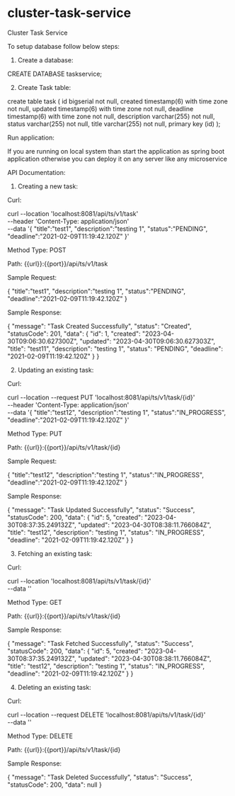 # cluster-task-service
Cluster Task Service

To setup database follow below steps:
1. Create a database:

CREATE DATABASE taskservice;

2. Create Task table:

create table task (
      id bigserial not null,
      created timestamp(6) with time zone not null,
      updated timestamp(6) with time zone not null,
      deadline timestamp(6) with time zone not null,
      description varchar(255) not null,
      status varchar(255) not null,
      title varchar(255) not null,
      primary key (id)
);

Run application:

If you are running on local system than start the application as spring boot application otherwise you can deploy it on any server like any microservice

API Documentation:

1. Creating a new task:

Curl:

curl --location 'localhost:8081/api/ts/v1/task' \
--header 'Content-Type: application/json' \
--data '{
    "title":"test1",
    "description":"testing 1",
    "status":"PENDING",
    "deadline":"2021-02-09T11:19:42.120Z"
}'

Method Type: POST

Path: {{url}}:{{port}}/api/ts/v1/task

Sample Request:

{
    "title":"test1",
    "description":"testing 1",
    "status":"PENDING",
    "deadline":"2021-02-09T11:19:42.120Z"
}

Sample Response:

{
    "message": "Task Created Successfully",
    "status": "Created",
    "statusCode": 201,
    "data": {
        "id": 1,
        "created": "2023-04-30T09:06:30.627300Z",
        "updated": "2023-04-30T09:06:30.627303Z",
        "title": "test11",
        "description": "testing 1",
        "status": "PENDING",
        "deadline": "2021-02-09T11:19:42.120Z"
    }
}

2. Updating an existing task:

Curl:

curl --location --request PUT 'localhost:8081/api/ts/v1/task/{id}' \
--header 'Content-Type: application/json' \
--data '{
    "title":"test12",
    "description":"testing 1",
    "status":"IN_PROGRESS",
    "deadline":"2021-02-09T11:19:42.120Z"
}'

Method Type: PUT

Path: {{url}}:{{port}}/api/ts/v1/task/{id}

Sample Request:

{
    "title":"test12",
    "description":"testing 1",
    "status":"IN_PROGRESS",
    "deadline":"2021-02-09T11:19:42.120Z"
}

Sample Response:

{
    "message": "Task Updated Successfully",
    "status": "Success",
    "statusCode": 200,
    "data": {
        "id": 5,
        "created": "2023-04-30T08:37:35.249132Z",
        "updated": "2023-04-30T08:38:11.766084Z",
        "title": "test12",
        "description": "testing 1",
        "status": "IN_PROGRESS",
        "deadline": "2021-02-09T11:19:42.120Z"
    }
}

3. Fetching an existing task:

Curl:

curl --location 'localhost:8081/api/ts/v1/task/{id}' \
--data ''

Method Type: GET

Path: {{url}}:{{port}}/api/ts/v1/task/{id}

Sample Response:

{
    "message": "Task Fetched Successfully",
    "status": "Success",
    "statusCode": 200,
    "data": {
        "id": 5,
        "created": "2023-04-30T08:37:35.249132Z",
        "updated": "2023-04-30T08:38:11.766084Z",
        "title": "test12",
        "description": "testing 1",
        "status": "IN_PROGRESS",
        "deadline": "2021-02-09T11:19:42.120Z"
    }
}

4. Deleting an existing task:

Curl:

curl --location --request DELETE 'localhost:8081/api/ts/v1/task/{id}' \
--data ''

Method Type: DELETE

Path: {{url}}:{{port}}/api/ts/v1/task/{id}

Sample Response:

{
    "message": "Task Deleted Successfully",
    "status": "Success",
    "statusCode": 200,
    "data": null
}
